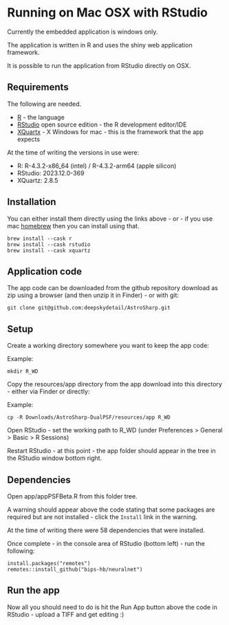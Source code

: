 # Running on Mac OSX with RStudio

Currently the embedded application is windows only.

The application is written in R and uses the shiny web application framework.

It is possible to run the application from RStudio directly on OSX.

## Requirements

The following are needed.

- [R](https://www.r-project.org/) - the language
- [RStudio](https://posit.co/products/open-source/rstudio/) open source edition - the R development editor/IDE
- [XQuartx](https://www.xquartz.org/) - X Windows for mac - this is the framework that the app expects

At the time of writing the versions in use were:

- R: R-4.3.2-x86_64 (intel) / R-4.3.2-arm64 (apple silicon)
- RStudio: 2023.12.0-369
- XQuartz: 2.8.5

## Installation

You can either install them directly using the links above - or - if you use mac [homebrew](https://brew.sh/) then you can install using that.

```shell
brew install --cask r
brew install --cask rstudio
brew install --cask xquartz
```

## Application code

The app code can be downloaded from the github repository download as zip using a browser (and then unzip it in Finder) - or with git:

```shell
git clone git@github.com:deepskydetail/AstroSharp.git
```

## Setup

Create a working directory somewhere you want to keep the app code:

Example:

```shell
mkdir R_WD
```

Copy the resources/app directory from the app download into this directory - either via Finder or directly:

Example:

```shell
cp -R Downloads/AstroSharp-DualPSF/resources/app R_WD
```

Open RStudio - set the working path to R_WD (under Preferences > General > Basic > R Sessions)

Restart RStudio - at this point - the app folder should appear in the tree in the RStudio window bottom right.

## Dependencies

Open app/appPSFBeta.R from this folder tree.

A warning should appear above the code stating that some packages are required but are not installed - click the `Install` link in the warning.

At the time of writing there were 58 dependencies that were installed.

Once complete - in the console area of RStudio (bottom left) - run the following:

```
install.packages("remotes")
remotes::install_github("bips-hb/neuralnet")
```

## Run the app

Now all you should need to do is hit the Run App button above the code in RStudio - upload a TIFF and get editing :)
